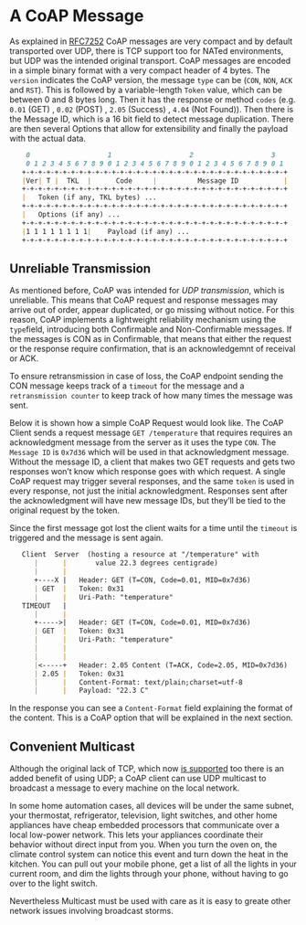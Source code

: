 # A CoAP Message

As explained in [RFC7252](https://tools.ietf.org/html/rfc7252) CoAP messages are very compact and by default transported over UDP, there is TCP support too for NATed environments, but UDP was the intended original transport. CoAP messages are encoded in a simple binary format with a very compact header of 4 bytes. The `version` indicates the CoAP version, the message `type` can be (`CON`, `NON`, `ACK` and `RST`). This is followed by a variable-length `Token` value, which can be between 0 and 8 bytes long. Then it has the response or method `codes` (e.g. `0.01` (GET) , `0.02` (POST) , `2.05` (Success) , `4.04` (Not Found)). Then there is the Message ID, which is a 16 bit field to detect message duplication. There are then several Options that allow for extensibility and finally the payload with the actual data.

``` md
    0                   1                   2                   3
    0 1 2 3 4 5 6 7 8 9 0 1 2 3 4 5 6 7 8 9 0 1 2 3 4 5 6 7 8 9 0 1
   +-+-+-+-+-+-+-+-+-+-+-+-+-+-+-+-+-+-+-+-+-+-+-+-+-+-+-+-+-+-+-+-+
   |Ver| T |  TKL  |      Code     |          Message ID           |
   +-+-+-+-+-+-+-+-+-+-+-+-+-+-+-+-+-+-+-+-+-+-+-+-+-+-+-+-+-+-+-+-+
   |   Token (if any, TKL bytes) ...
   +-+-+-+-+-+-+-+-+-+-+-+-+-+-+-+-+-+-+-+-+-+-+-+-+-+-+-+-+-+-+-+-+
   |   Options (if any) ...
   +-+-+-+-+-+-+-+-+-+-+-+-+-+-+-+-+-+-+-+-+-+-+-+-+-+-+-+-+-+-+-+-+
   |1 1 1 1 1 1 1 1|    Payload (if any) ...
   +-+-+-+-+-+-+-+-+-+-+-+-+-+-+-+-+-+-+-+-+-+-+-+-+-+-+-+-+-+-+-+-+
```

## Unreliable Transmission

As mentioned before, CoAP was intended for *UDP transmission*, which is unreliable. This means that CoAP request and response messages may arrive out of order, appear duplicated, or go missing without notice. For this reason, CoAP implements a lightweight reliability mechanism using the `type`field, introducing both Confirmable and Non-Confirmable messages. If the messages is CON as in Confirmable, that means that either the request or the response require confirmation, that is an acknowledgemnt of receival or ACK.

To ensure retransmission in case of loss, the CoAP endpoint sending the CON message keeps track of a `timeout` for the message and a `retransmission counter` to keep track of how many times the message was sent.

Below it is shown how a simple CoAP Request would look like. The CoAP Client sends a request message `GET /temperature` that requires requires an acknowledgment message from the server as it uses the type `CON`. The `Message ID` is `0x7d36` which will be used in that acknowledgment message. Without the message ID, a client that makes two GET requests and gets two responses won’t know which response goes with which request. A single CoAP request may trigger several responses, and the same `token` is used in every response, not just the initial acknowledgment. Responses sent after the acknowledgment will have new message IDs, but they’ll be tied to the original request by the token.

Since the first message got lost the client waits for a time until the `timeout` is triggered and the message is sent again.

```md
   Client  Server  (hosting a resource at "/temperature" with 
      |      |       value 22.3 degrees centigrade)
      |      |
      +----X |   Header: GET (T=CON, Code=0.01, MID=0x7d36)
      | GET  |   Token: 0x31
      |      |   Uri-Path: "temperature"
   TIMEOUT   |
      |      |
      +----->|   Header: GET (T=CON, Code=0.01, MID=0x7d36)
      | GET  |   Token: 0x31
      |      |   Uri-Path: "temperature"
      |      |
      |      |
      |<-----+   Header: 2.05 Content (T=ACK, Code=2.05, MID=0x7d36)
      | 2.05 |   Token: 0x31
      |      |   Content-Format: text/plain;charset=utf-8
      |      |   Payload: "22.3 C"
```

In the response you can see a `Content-Format` field explaining the format of the content. This is a CoAP option that will be explained in the next section.

## Convenient Multicast

Although the original lack of TCP, which now [is supported](https://tools.ietf.org/html/rfc8323) too there is an added benefit of using UDP; a CoAP client can use UDP multicast to broadcast a message to every machine on the local network.

In some home automation cases, all devices will be under the same subnet, your thermostat, refrigerator, television, light switches, and other home appliances have cheap embedded processors that communicate over a local low-power network. This lets your appliances coordinate their behavior without direct input from you. When you turn the oven on, the climate control system can notice this event and turn down the heat in the kitchen. You can pull out your mobile phone, get a list of all the lights in your current room, and dim the lights through your phone, without having to go over to the light switch.

Nevertheless Multicast must be used with care as it is easy to greate other network issues involving broadcast storms.

